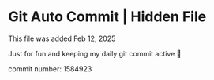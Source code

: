 # Git Auto Commit | Hidden File

This file was added Feb 12, 2025

Just for fun and keeping my daily git commit active 🤪

commit number: 1584923
